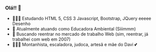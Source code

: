### Olá!! 👋

- 👩🏽‍💻 Estudando HTML 5, CSS 3 Javascript, Bootstrap, JQuery eeeee Desenho
- 🌱 Atualmente atuando como Educadora Ambiental (Siiimmm)
- 🔭 Buscando reentrar no mercado de trabalho Web (sim, reentrar, já trabalhei com web em 2007)
- 🧗🏽‍♀️ Montanhista, escaladora, judoca, artesã e mãe do Davi 💕

